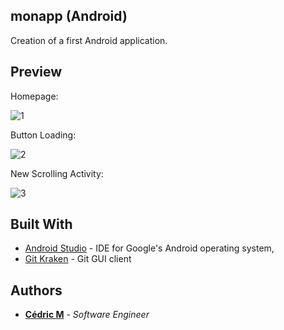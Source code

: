 ## monapp (Android)

Creation of a first Android application.

## Preview

Homepage:

![1](https://user-images.githubusercontent.com/19567048/59510267-92852400-8eb3-11e9-9f6c-4921d18a7c77.jpg)



Button Loading:

![2](https://user-images.githubusercontent.com/19567048/59510278-9a44c880-8eb3-11e9-9c33-0164ea5f53d6.jpg)

New Scrolling Activity:

![3](https://user-images.githubusercontent.com/19567048/59510292-a16bd680-8eb3-11e9-9eac-a45d5816a99e.jpg)

## Built With

* [Android Studio](https://developer.android.com/studio) - IDE for Google's Android operating system,
* [Git Kraken](https://www.gitkraken.com/) - Git GUI client


## Authors

* **[Cédric M](https://github.com/Cedric-M)** - *Software Engineer*

